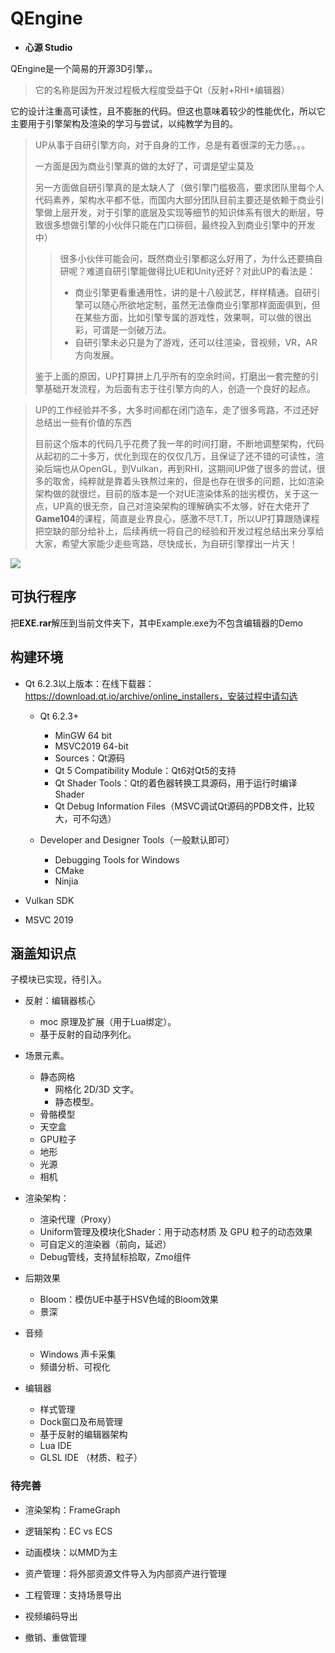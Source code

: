 # QEngine

- **心源 Studio**

QEngine是一个简易的开源3D引擎，。

>它的名称是因为开发过程极大程度受益于Qt（反射+RHI+编辑器）

它的设计注重高可读性，且不膨胀的代码。但这也意味着较少的性能优化，所以它主要用于引擎架构及渲染的学习与尝试，以纯教学为目的。

> UP从事于自研引擎方向，对于自身的工作，总是有着很深的无力感。。。
>
> 一方面是因为商业引擎真的做的太好了，可谓是望尘莫及
>
> 另一方面做自研引擎真的是太缺人了（做引擎门槛极高，要求团队里每个人代码素养，架构水平都不低，而国内大部分团队目前主要还是依赖于商业引擎做上层开发，对于引擎的底层及实现等细节的知识体系有很大的断层，导致很多想做引擎的小伙伴只能在门口徘徊，最终投入到商业引擎中的开发中）
>
> > 很多小伙伴可能会问，既然商业引擎都这么好用了，为什么还要搞自研呢？难道自研引擎能做得比UE和Unity还好？对此UP的看法是：
> >
> > - 商业引擎更看重通用性，讲的是十八般武艺，样样精通。自研引擎可以随心所欲地定制，虽然无法像商业引擎那样面面俱到，但在某些方面，比如引擎专属的游戏性，效果啊，可以做的很出彩，可谓是一剑破万法。
> > - 自研引擎未必只是为了游戏，还可以往渲染，音视频，VR，AR方向发展。
>
> 鉴于上面的原因，UP打算拼上几乎所有的空余时间，打磨出一套完整的引擎基础开发流程，为后面有志于往引擎方向的人，创造一个良好的起点。

> UP的工作经验并不多，大多时间都在闭门造车，走了很多弯路，不过还好总结出一些有价值的东西
>
> 目前这个版本的代码几乎花费了我一年的时间打磨，不断地调整架构，代码从起初的二十多万，优化到现在的仅仅几万，且保证了还不错的可读性，渲染后端也从OpenGL，到Vulkan，再到RHI，这期间UP做了很多的尝试，很多的取舍，纯粹就是靠着头铁熬过来的，但是也存在很多的问题，比如渲染架构做的就很烂，目前的版本是一个对UE渲染体系的拙劣模仿，关于这一点，UP真的很无奈，自己对渲染架构的理解确实不太够，好在大佬开了**Game104**的课程，简直是业界良心，感激不尽T.T，所以UP打算跟随课程把空缺的部分给补上，后续再统一将自己的经验和开发过程总结出来分享给大家，希望大家能少走些弯路，尽快成长，为自研引擎撑出一片天！

![](./Doc/src/debug.gif)

## 可执行程序

把**EXE.rar**解压到当前文件夹下，其中Example.exe为不包含编辑器的Demo

## 构建环境

- Qt 6.2.3以上版本：在线下载器：https://download.qt.io/archive/online_installers，安装过程中请勾选
  - Qt 6.2.3+
    - MinGW 64 bit
    - MSVC2019 64-bit 
    - Sources：Qt源码
    - Qt 5 Compatibility Module：Qt6对Qt5的支持
    - Qt Shader Tools：Qt的着色器转换工具源码，用于运行时编译Shader
    - Qt Debug Information Files（MSVC调试Qt源码的PDB文件，比较大，可不勾选）

  - Developer and Designer Tools（一般默认即可）
    - Debugging Tools for Windows
    - CMake
    - Ninjia

- Vulkan SDK
- MSVC 2019 

## 涵盖知识点

 子模块已实现，待引入。

- 反射：编辑器核心
  - moc 原理及扩展（用于Lua绑定）。
  - 基于反射的自动序列化。
- 场景元素。
  - 静态网格
    - 网格化 2D/3D 文字。
    - 静态模型。
  - 骨骼模型
  - 天空盒
  - GPU粒子
  - 地形
  - 光源
  - 相机
- 渲染架构：
  - 渲染代理（Proxy）
  - Uniform管理及模块化Shader：用于动态材质 及 GPU 粒子的动态效果
  - 可自定义的渲染器（前向，延迟）
  - Debug管线，支持鼠标拾取，Zmo组件
- 后期效果
  - Bloom：模仿UE中基于HSV色域的Bloom效果
  - 景深
- 音频
  - Windows 声卡采集
  - 频谱分析、可视化

- 编辑器
  - 样式管理
  - Dock窗口及布局管理
  - 基于反射的编辑器架构
  - Lua IDE
  - GLSL IDE （材质、粒子）

### 待完善

- 渲染架构：FrameGraph

- 逻辑架构：EC vs ECS

- 动画模块：以MMD为主

- 资产管理：将外部资源文件导入为内部资产进行管理

- 工程管理：支持场景导出

- 视频编码导出

- 撤销、重做管理

  

  

  

  
